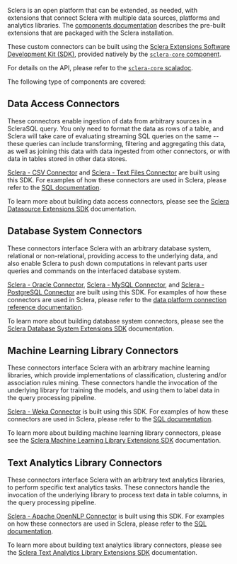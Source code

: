 Sclera is an open platform that can be extended, as needed, with extensions that connect Sclera with multiple data sources, platforms and analytics libraries. The [components documentation](../setup/components.md#extensions) describes the pre-built extensions that are packaged with the Sclera installation.

These custom connectors can be built using the [Sclera Extensions Software Development Kit (SDK)](/api/sclera-core/com/scleradb/), provided natively by the [`sclera-core` component](../setup/components.md#sclera-core).

For details on the API, please refer to the [`sclera-core` scaladoc](/api/sclera-core/com/scleradb/).

The following type of components are covered:

## Data Access Connectors

These connectors enable ingestion of data from arbitrary sources in a ScleraSQL query. You only need to format the data as rows of a table, and Sclera will take care of evaluating streaming SQL queries on the same -- these queries can include transforming, filtering and aggregating this data, as well as joining this data with data ingested from other connectors, or with data in tables stored in other data stores.

[Sclera - CSV Connector](../setup/components.md#sclera-csv) and [Sclera - Text Files Connector](../setup/components.md#sclera-textfiles) are built using this SDK. For examples of how these connectors are used in Sclera, please refer to the [SQL documentation](../sclerasql/sqlextdataaccess.md).

To learn more about building data access connectors, please see the [Sclera Datasource Extensions SDK](../sdk/sdkextdataaccess.md) documentation.

## Database System Connectors

These connectors interface Sclera with an arbitrary database system, relational or non-relational, providing access to the underlying data, and also enable Sclera to push down computations in relevant parts user queries and commands on the interfaced database system.

[Sclera - Oracle Connector](../setup/components.md#sclera-oracle), [Sclera - MySQL Connector](../setup/components.md#sclera-mysql), and [Sclera - PostgreSQL Connector](../setup/components.md#sclera-postgresql) are built using this SDK.  For examples of how these connectors are used in Sclera, please refer to the [data platform connection reference documentation](../setup/dbms.md).

To learn more about building database system connectors, please see the [Sclera Database System Extensions SDK](../sdk/sdkextdbms.md) documentation.

## Machine Learning Library Connectors

These connectors interface Sclera with an arbitrary machine learning libraries, which provide implementations of classification, clustering and/or association rules mining. These connectors handle the invocation of the underlying library for training the models, and using them to label data in the query processing pipeline.

[Sclera - Weka Connector](../setup/components.md#sclera-weka) is built using this SDK. For examples of how these connectors are used in Sclera, please refer to the [SQL documentation](../sclerasql/sqlextml.md).

To learn more about building machine learning library connectors, please see the [Sclera Machine Learning Library Extensions SDK](../sdk/sdkextml.md) documentation.

## Text Analytics Library Connectors

These connectors interface Sclera with an arbitrary text analytics libraries, to perform specific text analytics tasks. These connectors handle the invocation of the underlying library to process text data in table columns, in the query processing pipeline.

[Sclera - Apache OpenNLP Connector](../setup/components.md#sclera-opennlp) is built using this SDK. For examples on how these connectors are used in Sclera, please refer to the [SQL documentation](../sclerasql/sqlexttext.md).

To learn more about building text analytics library connectors, please see the [Sclera Text Analytics Library Extensions SDK](../sdk/sdkexttext.md) documentation.
